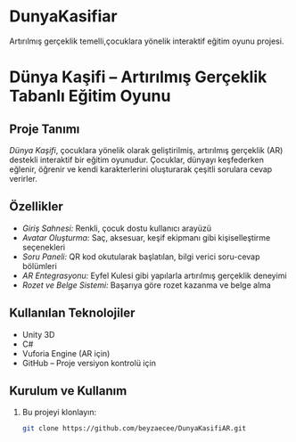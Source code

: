 # DunyaKasifiar
 Artırılmış gerçeklik temelli,çocuklara yönelik interaktif eğitim oyunu projesi.
# Dünya Kaşifi – Artırılmış Gerçeklik Tabanlı Eğitim Oyunu

## Proje Tanımı
*Dünya Kaşifi*, çocuklara yönelik olarak geliştirilmiş, artırılmış gerçeklik (AR) destekli interaktif bir eğitim oyunudur. Çocuklar, dünyayı keşfederken eğlenir, öğrenir ve kendi karakterlerini oluşturarak çeşitli sorulara cevap verirler.

## Özellikler
- *Giriş Sahnesi:* Renkli, çocuk dostu kullanıcı arayüzü
- *Avatar Oluşturma:* Saç, aksesuar, keşif ekipmanı gibi kişiselleştirme seçenekleri
- *Soru Paneli:* QR kod okutularak başlatılan, bilgi verici soru-cevap bölümleri
- *AR Entegrasyonu:* Eyfel Kulesi gibi yapılarla artırılmış gerçeklik deneyimi
- *Rozet ve Belge Sistemi:* Başarıya göre rozet kazanma ve belge alma

## Kullanılan Teknolojiler
- Unity 3D
- C#
- Vuforia Engine (AR için)
- GitHub – Proje versiyon kontrolü için

## Kurulum ve Kullanım
1. Bu projeyi klonlayın:
   ```bash
   git clone https://github.com/beyzaecee/DunyaKasifiAR.git
